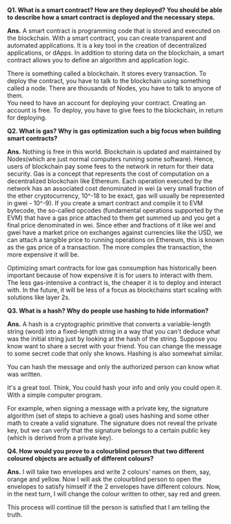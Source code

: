 **Q1. What is a smart contract? How are they deployed? You should be able to describe how a smart contract is deployed and the necessary steps.**

**Ans.** A smart contract is programming code that is stored and executed on the blockchain. With a smart contract, you can create transparent and automated applications. It is a key tool in the creation of decentralized applications, or dApps. In addition to storing data on the blockchain, a smart contract allows you to define an algorithm and application logic.

There is something called a blockchain. It stores every transaction. To deploy the contract, you have to talk to the blockchain using something called a node. There are thousands of Nodes, you have to talk to anyone of them.  
You need to have an account for deploying your contract. Creating an account is free. To deploy, you have to give fees to the blockchain, in return for deploying.

**Q2. What is gas? Why is gas optimization such a big focus when building smart contracts?**

**Ans.** Nothing is free in this world. Blockchain is updated and maintained by Nodes(which are just normal computers running some software). Hence, users of blockchain pay some fees to the network in return for their data security. Gas is a concept that represents the cost of computation on a decentralized blockchain like Ethereum. Each operation executed by the network has an associated cost denominated in wei (a very small fraction of the ether cryptocurrency, 10^-18 to be exact, gas will usually be represented in gwei - 10^-9). If you create a smart contract and compile it to EVM bytecode, the so-called opcodes (fundamental operations supported by the EVM) that have a gas price attached to them get summed up and you get a final price denominated in wei. Since ether and fractions of it like wei and gwei have a market price on exchanges against currencies like the USD, we can attach a tangible price to running operations on Ethereum, this is known as the gas price of a transaction. The more complex the transaction, the more expensive it will be.

Optimizing smart contracts for low gas consumption has historically been important because of how expensive it is for users to interact with them. The less gas-intensive a contract is, the cheaper it is to deploy and interact with. In the future, it will be less of a focus as blockchains start scaling with solutions like layer 2s.

**Q3. What is a hash? Why do people use hashing to hide information?**

**Ans.** A hash is a cryptographic primitive that converts a variable-length string (word) into a fixed-length string in a way that you can't deduce what was the initial string just by looking at the hash of the string. Suppose you know want to share a secret with your friend. You can change the message to some secret code that only she knows. Hashing is also somewhat similar.

You can hash the message and only the authorized person can know what was written.

It's a great tool. Think, You could hash your info and only you could open it. With a simple computer program.

For example, when signing a message with a private key, the signature algorithm (set of steps to achieve a goal) uses hashing and some other math to create a valid signature. The signature does not reveal the private key, but we can verify that the signature belongs to a certain public key (which is derived from a private key).

**Q4. How would you prove to a colourblind person that two different coloured objects are actually of different colours?**

**Ans.** I will take two envelopes and write 2 colours' names on them, say, orange and yellow. Now I will ask the colourblind person to open the envelopes to satisfy himself if the 2 envelopes have different colours.
Now, in the next turn, I will change the colour written to other, say red and green.

This process will continue till the person is satisfied that I am telling the truth.
